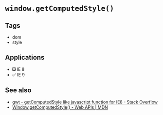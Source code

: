 # `window.getComputedStyle()`

## Tags

-   dom
- style

## Applications

-   ❎ IE 8
-   ✅ IE 9

## See also

-   [gwt - getComputedStyle like javascript function for IE8 - Stack Overflow](http://stackoverflow.com/questions/21797258/getcomputedstyle-like-javascript-function-for-ie8/21797294)
-   [Window.getComputedStyle() - Web APIs | MDN](https://developer.mozilla.org/en-US/docs/Web/API/Window.getComputedStyle)

